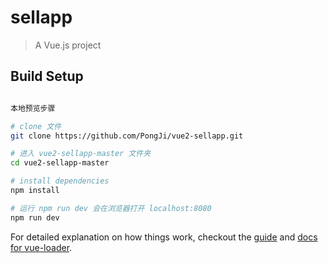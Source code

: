 # sellapp

> A Vue.js project

## Build Setup

``` bash

本地预览步骤

# clone 文件
git clone https://github.com/PongJi/vue2-sellapp.git

# 进入 vue2-sellapp-master 文件夹
cd vue2-sellapp-master

# install dependencies
npm install

# 运行 npm run dev 会在浏览器打开 localhost:8080
npm run dev

```

For detailed explanation on how things work, checkout the [guide](http://vuejs-templates.github.io/webpack/) and [docs for vue-loader](http://vuejs.github.io/vue-loader).
